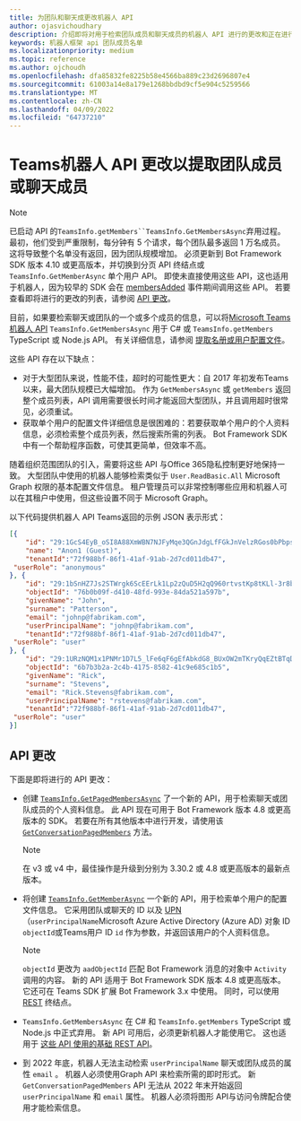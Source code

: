 ```yaml
---
title: 为团队和聊天成更改机器人 API
author: ojasvichoudhary
description: 介绍即将对用于检索团队成员和聊天成员的机器人 API 进行的更改和正在进行的更改
keywords: 机器人框架 api 团队成员名单
ms.localizationpriority: medium
ms.topic: reference
ms.author: ojchoudh
ms.openlocfilehash: dfa85832fe8225b58e4566ba889c23d2696807e4
ms.sourcegitcommit: 61003a14e8a179e1268bbdbd9cf5e904c5259566
ms.translationtype: MT
ms.contentlocale: zh-CN
ms.lasthandoff: 04/09/2022
ms.locfileid: "64737210"
---
```

# <a name="teams-bot-api-changes-to-fetch-team-or-chat-members"></a>Teams机器人 API 更改以提取团队成员或聊天成员

>[!NOTE]
> 已启动 API 的`TeamsInfo.getMembers``TeamsInfo.GetMembersAsync`弃用过程。 最初，他们受到严重限制，每分钟有 5 个请求，每个团队最多返回 1 万名成员。 这将导致整个名单没有返回，因为团队规模增加。
> 必须更新到 Bot Framework SDK 版本 4.10 或更高版本，并切换到分页 API 终结点或 `TeamsInfo.GetMemberAsync` 单个用户 API。 即使未直接使用这些 API，这也适用于机器人，因为较早的 SDK 会在 [membersAdded](../bots/how-to/conversations/subscribe-to-conversation-events.md#team-members-added) 事件期间调用这些 API。 若要查看即将进行的更改的列表，请参阅 [API 更改](team-chat-member-api-changes.md#api-changes)。

目前，如果要检索聊天或团队的一个或多个成员的信息，可以将[Microsoft Teams机器人 API](/microsoftteams/platform/bots/how-to/get-teams-context?tabs=dotnet#fetch-the-roster-or-user-profile) `TeamsInfo.GetMembersAsync` 用于 C# 或 `TeamsInfo.getMembers` TypeScript 或 Node.js API。 有关详细信息，请参阅 [提取名册或用户配置文件](../bots/how-to/get-teams-context.md#fetch-the-roster-or-user-profile)。

这些 API 存在以下缺点：

* 对于大型团队来说，性能不佳，超时的可能性更大：自 2017 年初发布Teams以来，最大团队规模已大幅增加。 作为 `GetMembersAsync` 或 `getMembers` 返回整个成员列表，API 调用需要很长时间才能返回大型团队，并且调用超时很常见，必须重试。
* 获取单个用户的配置文件详细信息是很困难的：若要获取单个用户的个人资料信息，必须检索整个成员列表，然后搜索所需的列表。 Bot Framework SDK 中有一个帮助程序函数，可使其更简单，但效率不高。

随着组织范围团队的引入，需要将这些 API 与Office 365隐私控制更好地保持一致。 大型团队中使用的机器人能够检索类似于 `User.ReadBasic.All` Microsoft Graph 权限的基本配置文件信息。 租户管理员可以非常控制哪些应用和机器人可以在其租户中使用，但这些设置不同于 Microsoft Graph。

以下代码提供机器人 API Teams返回的示例 JSON 表示形式：

```json
[{
    "id": "29:1GcS4EyB_oSI8A88XmWBN7NJFyMqe3QGnJdgLfFGkJnVelzRGos0bPbpsfJjcbAD22bmKc4GMbrY2g4JDrrA8vM06X1-cHHle4zOE6U4ttcc",
    "name": "Anon1 (Guest)",
    "tenantId":"72f988bf-86f1-41af-91ab-2d7cd011db47",
 "userRole": "anonymous"
}, {
    "id": "29:1bSnHZ7Js2STWrgk6ScEErLk1Lp2zQuD5H2qQ960rtvstKp8tKLl-3r8b6DoW0QxZimuTxk_kupZ1DBMpvIQQUAZL-PNj0EORDvRZXy8kvWk",
    "objectId": "76b0b09f-d410-48fd-993e-84da521a597b",
    "givenName": "John",
    "surname": "Patterson",
    "email": "johnp@fabrikam.com",
    "userPrincipalName": "johnp@fabrikam.com",
    "tenantId":"72f988bf-86f1-41af-91ab-2d7cd011db47",
 "userRole": "user"
}, {
    "id": "29:1URzNQM1x1PNMr1D7L5_lFe6qF6gEfAbkdG8_BUxOW2mTKryQqEZtBTqDt10-MghkzjYDuUj4KG6nvg5lFAyjOLiGJ4jzhb99WrnI7XKriCs",
    "objectId": "6b7b3b2a-2c4b-4175-8582-41c9e685c1b5",
    "givenName": "Rick",
    "surname": "Stevens",
    "email": "Rick.Stevens@fabrikam.com",
    "userPrincipalName": "rstevens@fabrikam.com",
    "tenantId":"72f988bf-86f1-41af-91ab-2d7cd011db47",
 "userRole": "user"
}]
```

## <a name="api-changes"></a>API 更改

下面是即将进行的 API 更改：

* 创建 [`TeamsInfo.GetPagedMembersAsync`](/microsoftteams/platform/bots/how-to/get-teams-context?tabs=dotnet#fetch-the-roster-or-user-profile) 了一个新的 API，用于检索聊天或团队成员的个人资料信息。 此 API 现在可用于 Bot Framework 版本 4.8 或更高版本的 SDK。 若要在所有其他版本中进行开发，请使用该 [`GetConversationPagedMembers`](/dotnet/api/microsoft.bot.connector.conversationsextensions.getconversationpagedmembersasync?view=botbuilder-dotnet-stable&preserve-view=true) 方法。

    > [!NOTE]
    > 在 v3 或 v4 中，最佳操作是升级到分别为 3.30.2 或 4.8 或更高版本的最新点版本。

* 将创建 [`TeamsInfo.GetMemberAsync`](/microsoftteams/platform/bots/how-to/get-teams-context?tabs=dotnet#get-single-member-details) 一个新的 API，用于检索单个用户的配置文件信息。 它采用团队或聊天的 ID 以及 [UPN](/windows/win32/ad/naming-properties#userprincipalname)（`userPrincipalName`Microsoft Azure Active Directory (Azure AD) 对象 ID `objectId`或Teams用户 ID `id` 作为参数，并返回该用户的个人资料信息。

    > [!NOTE]
    > `objectId` 更改为 `aadObjectId` 匹配 Bot Framework 消息的对象中 `Activity` 调用的内容。 新的 API 适用于 Bot Framework SDK 版本 4.8 或更高版本。 它还可在 Teams SDK 扩展 Bot Framework 3.x 中使用。 同时，可以使用 [REST](/microsoftteams/platform/bots/how-to/get-teams-context?tabs=json#get-single-member-details) 终结点。

* `TeamsInfo.GetMembersAsync` 在 C# 和 `TeamsInfo.getMembers` TypeScript 或 Node.js 中正式弃用。 新 API 可用后，必须更新机器人才能使用它。 这也适用于 [这些 API 使用的基础 REST API](/microsoftteams/platform/bots/how-to/get-teams-context?tabs=json#tabpanel_CeZOj-G++Q_json)。
* 到 2022 年底，机器人无法主动检索 `userPrincipalName` 聊天或团队成员的属性 `email` 。 机器人必须使用Graph API 来检索所需的即时形式。 新 `GetConversationPagedMembers` API 无法从 2022 年末开始返回 `userPrincipalName` 和 `email` 属性。 机器人必须将图形 API与访问令牌配合使用才能检索信息。 

